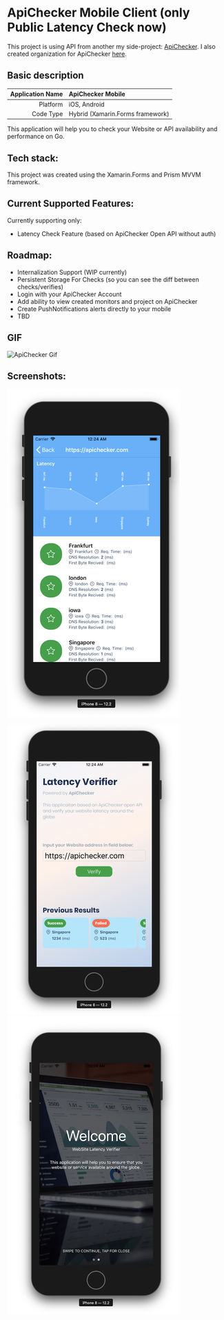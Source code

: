 # ApiChecker Mobile Client (only Public Latency Check now)

This project is using API from another my side-project: [ApiChecker](https://apichecker.com).
I also created organization for ApiChecker [here](https://github.com/apichecker-com/).

## Basic description
Application Name | ApiChecker Mobile
----------------:|:---
Platform         | iOS, Android
Code Type        | Hybrid (Xamarin.Forms framework)

This application will help you to check your Website or API availability and performance on Go.

## Tech stack:
This project was created using the Xamarin.Forms and Prism MVVM framework.


## Current Supported Features:

Currently supporting only:

* Latency Check Feature (based on ApiChecker Open API without auth)

## Roadmap:

* Internalization Support (WIP currently)
* Persistent Storage For Checks (so you can see the diff between checks/verifies)
* Login with your ApiChecker Account
* Add ability to view created monitors and project on ApiChecker
* Create PushNotifications alerts directly to your mobile
* TBD

## GIF
![ApiChecker Gif](https://github.com/alexlobanov/ApiCheckerMobile/blob/master/images/apiChecker_gif.gif)

## Screenshots:
![ApiChecker Screenshot 2](https://github.com/alexlobanov/ApiCheckerMobile/blob/master/images/screen_2.png)

![ApiChecker Screenshot 3](https://github.com/alexlobanov/ApiCheckerMobile/blob/master/images/screen_3.png)
![ApiChecker Screenshot 1](https://github.com/alexlobanov/ApiCheckerMobile/blob/master/images/screen_1.png)

